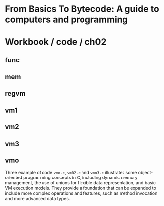 # From Basics To Bytecode: A guide to computers and programming
# Workbook / code / ch02 

## func

## mem

## regvm

## vm1

## vm2

## vm3

## vmo

Three example of code `vmo.c`, `vm02.c` and `vmo3.c` illustrates some object-oriented programming concepts in C, including dynamic memory management, the use of unions for flexible data representation, and basic VM execution models. They provide a foundation that can be expanded to include more complex operations and features, such as method invocation and more advanced data types.
